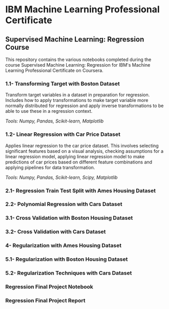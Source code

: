 # IBM Machine Learning Professional Certificate
## Supervised Machine Learning: Regression Course

This repository contains the various notebooks completed during the course Supervised Machine Learning: Regression for IBM's Machine Learning Professional Certificate on Coursera.

### 1.1- Transforming Target with Boston Dataset

Transform target variables in a dataset in preparation for regression. Includes how to apply transformations to make target variable more normally distributed for regression and apply inverse transformations to be able to use these in a regression context.

*Tools: Numpy, Pandas, Scikit-learn, Matplotlib*

### 1.2- Linear Regression with Car Price Dataset

Applies linear regression to the car price dataset. This involves selecting significant features based on a visual analysis, checking assumptions for a linear regression model, applying linear regression model to make predictions of car prices based on different feature combinations and applying pipelines for data transformation. 

*Tools: Numpy, Pandas, Scikit-learn, Scipy, Matplotlib*

### 2.1- Regression Train Test Split with Ames Housing Dataset

### 2.2- Polynomial Regression with Cars Dataset

### 3.1- Cross Validation with Boston Housing Dataset

### 3.2- Cross Validation with Cars Dataset

### 4- Regularization with Ames Housing Dataset

### 5.1- Regularization with Boston Housing Dataset

### 5.2- Regularization Techniques with Cars Dataset

### Regression Final Project Notebook

### Regression Final Project Report
